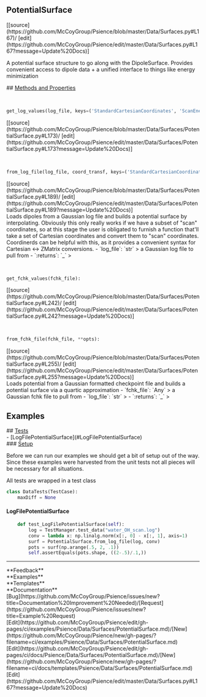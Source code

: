 ## <a id="Psience.Data.Surfaces.PotentialSurface">PotentialSurface</a> 

<div class="docs-source-link" markdown="1">
[[source](https://github.com/McCoyGroup/Psience/blob/master/Data/Surfaces.py#L167)/
[edit](https://github.com/McCoyGroup/Psience/edit/master/Data/Surfaces.py#L167?message=Update%20Docs)]
</div>

A potential surface structure to go along with the DipoleSurface.
Provides convenient access to dipole data + a unified interface to things like energy minimization







<div class="collapsible-section">
 <div class="collapsible-section collapsible-section-header" markdown="1">
## <a class="collapse-link" data-toggle="collapse" href="#methods" markdown="1"> Methods and Properties</a> <a class="float-right" data-toggle="collapse" href="#methods"><i class="fa fa-chevron-down"></i></a>
 </div>
 <div class="collapsible-section collapsible-section-body collapse show" id="methods" markdown="1">
 
<a id="Psience.Data.Surfaces.PotentialSurface.get_log_values" class="docs-object-method">&nbsp;</a> 
```python
get_log_values(log_file, keys=('StandardCartesianCoordinates', 'ScanEnergies')): 
```
<div class="docs-source-link" markdown="1">
[[source](https://github.com/McCoyGroup/Psience/blob/master/Data/Surfaces/PotentialSurface.py#L173)/
[edit](https://github.com/McCoyGroup/Psience/edit/master/Data/Surfaces/PotentialSurface.py#L173?message=Update%20Docs)]
</div>


<a id="Psience.Data.Surfaces.PotentialSurface.from_log_file" class="docs-object-method">&nbsp;</a> 
```python
from_log_file(log_file, coord_transf, keys=('StandardCartesianCoordinates', 'ScanEnergies'), tol=0.001, **opts): 
```
<div class="docs-source-link" markdown="1">
[[source](https://github.com/McCoyGroup/Psience/blob/master/Data/Surfaces/PotentialSurface.py#L189)/
[edit](https://github.com/McCoyGroup/Psience/edit/master/Data/Surfaces/PotentialSurface.py#L189?message=Update%20Docs)]
</div>
Loads dipoles from a Gaussian log file and builds a potential surface by interpolating.
Obviously this only really works if we have a subset of "scan" coordinates, so at this stage the user is obligated
to furnish a function that'll take a set of Cartesian coordinates and convert them to "scan" coordinates.
Coordinerds can be helpful with this, as it provides a convenient syntax for Cartesian <-> ZMatrix conversions.
  - `log_file`: `str`
    > a Gaussian log file to pull from
  - `:returns`: `_`
    >


<a id="Psience.Data.Surfaces.PotentialSurface.get_fchk_values" class="docs-object-method">&nbsp;</a> 
```python
get_fchk_values(fchk_file): 
```
<div class="docs-source-link" markdown="1">
[[source](https://github.com/McCoyGroup/Psience/blob/master/Data/Surfaces/PotentialSurface.py#L242)/
[edit](https://github.com/McCoyGroup/Psience/edit/master/Data/Surfaces/PotentialSurface.py#L242?message=Update%20Docs)]
</div>


<a id="Psience.Data.Surfaces.PotentialSurface.from_fchk_file" class="docs-object-method">&nbsp;</a> 
```python
from_fchk_file(fchk_file, **opts): 
```
<div class="docs-source-link" markdown="1">
[[source](https://github.com/McCoyGroup/Psience/blob/master/Data/Surfaces/PotentialSurface.py#L255)/
[edit](https://github.com/McCoyGroup/Psience/edit/master/Data/Surfaces/PotentialSurface.py#L255?message=Update%20Docs)]
</div>
Loads potential from a Gaussian formatted checkpoint file and builds a potential surface via a quartic approximation
  - `fchk_file`: `Any`
    > a Gaussian fchk file to pull from
  - `log_file`: `str`
    > 
  - `:returns`: `_`
    >
 </div>
</div>




## Examples













<div class="collapsible-section">
 <div class="collapsible-section collapsible-section-header" markdown="1">
## <a class="collapse-link" data-toggle="collapse" href="#Tests-9a2101" markdown="1"> Tests</a> <a class="float-right" data-toggle="collapse" href="#Tests-9a2101"><i class="fa fa-chevron-down"></i></a>
 </div>
 <div class="collapsible-section collapsible-section-body collapse show" id="Tests-9a2101" markdown="1">
 - [LogFilePotentialSurface](#LogFilePotentialSurface)

<div class="collapsible-section">
 <div class="collapsible-section collapsible-section-header" markdown="1">
### <a class="collapse-link" data-toggle="collapse" href="#Setup-0d35b9" markdown="1"> Setup</a> <a class="float-right" data-toggle="collapse" href="#Setup-0d35b9"><i class="fa fa-chevron-down"></i></a>
 </div>
 <div class="collapsible-section collapsible-section-body collapse show" id="Setup-0d35b9" markdown="1">
 
Before we can run our examples we should get a bit of setup out of the way.
Since these examples were harvested from the unit tests not all pieces
will be necessary for all situations.

All tests are wrapped in a test class
```python
class DataTests(TestCase):
    maxDiff = None
```

 </div>
</div>

#### <a name="LogFilePotentialSurface">LogFilePotentialSurface</a>
```python
    def test_LogFilePotentialSurface(self):
        log = TestManager.test_data("water_OH_scan.log")
        conv = lambda x: np.linalg.norm(x[:, 0] - x[:, 1], axis=1)
        surf = PotentialSurface.from_log_file(log, conv)
        pots = surf(np.arange(.5, 2, .1))
        self.assertEquals(pots.shape, ((2-.5)/.1,))
```

 </div>
</div>






---


<div markdown="1" class="text-secondary">
<div class="container">
  <div class="row">
   <div class="col" markdown="1">
**Feedback**   
</div>
   <div class="col" markdown="1">
**Examples**   
</div>
   <div class="col" markdown="1">
**Templates**   
</div>
   <div class="col" markdown="1">
**Documentation**   
</div>
   <div class="col" markdown="1">
   
</div>
   <div class="col" markdown="1">
   
</div>
   <div class="col" markdown="1">
   
</div>
</div>
  <div class="row">
   <div class="col" markdown="1">
[Bug](https://github.com/McCoyGroup/Psience/issues/new?title=Documentation%20Improvement%20Needed)/[Request](https://github.com/McCoyGroup/Psience/issues/new?title=Example%20Request)   
</div>
   <div class="col" markdown="1">
[Edit](https://github.com/McCoyGroup/Psience/edit/gh-pages/ci/examples/Psience/Data/Surfaces/PotentialSurface.md)/[New](https://github.com/McCoyGroup/Psience/new/gh-pages/?filename=ci/examples/Psience/Data/Surfaces/PotentialSurface.md)   
</div>
   <div class="col" markdown="1">
[Edit](https://github.com/McCoyGroup/Psience/edit/gh-pages/ci/docs/Psience/Data/Surfaces/PotentialSurface.md)/[New](https://github.com/McCoyGroup/Psience/new/gh-pages/?filename=ci/docs/templates/Psience/Data/Surfaces/PotentialSurface.md)   
</div>
   <div class="col" markdown="1">
[Edit](https://github.com/McCoyGroup/Psience/edit/master/Data/Surfaces.py#L167?message=Update%20Docs)   
</div>
   <div class="col" markdown="1">
   
</div>
   <div class="col" markdown="1">
   
</div>
   <div class="col" markdown="1">
   
</div>
</div>
</div>
</div>